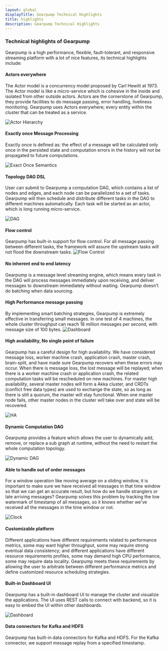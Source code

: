 ```yaml
---
layout: global
displayTitle: Gearpump Technical Highlights
title: highlights
description: Gearpump Technical Highlights
---
```


### Technical highlights of Gearpump


Gearpump is a high performance, flexible, fault-tolerant, and responsive streaming platform with a lot of nice features, its technical highlights include:

#### Actors everywhere

The Actor model is a concurrency model proposed by Carl Hewitt at 1973. The Actor model is like a micro-service which is cohesive in the inside and isolated from other outside actors. Actors are the cornerstone of Gearpump, they provide facilities to do message passing, error handling, liveliness monitoring. Gearpump uses Actors everywhere; every entity within the cluster that can be treated as a service.

![Actor Hierarchy](img/actor_hierarchy.png)

#### Exactly once Message Processing

Exactly once is defined as: the effect of a message will be calculated only once in the persisted state and computation errors in the history will not be propagated to future computations.

![Exact Once Semantics](img/exact.png)

#### Topology DAG DSL

User can submit to Gearpump a computation DAG, which contains a list of nodes and edges, and each node can be parallelized to a set of tasks. Gearpump will then schedule and distribute different tasks in the DAG to different machines automatically. Each task will be started as an actor, which is long running micro-service.

![DAG](img/dag.png)

#### Flow control

Gearpump has built-in support for flow control. For all message passing between different tasks, the framework will assure the upstream tasks will not flood the downstream tasks.
![Flow Control](img/flowcontrol.png)

#### No inherent end to end latency

Gearpump is a message level streaming engine, which means every task in the DAG will process messages immediately upon receiving, and deliver messages to downstream immediately without waiting. Gearpump doesn't do batching when data sourcing.

#### High Performance message passing

By implementing smart batching strategies, Gearpump is extremely effective in transferring small messages. In one test of 4 machines, the whole cluster throughput can reach 18 million messages per second, with message size of 100 bytes.
![Dashboard](img/dashboard.png)

#### High availability, No single point of failure

Gearpump has a careful design for high availability. We have considered message loss, worker machine crash, application crash, master crash, brain-split, and have made sure Gearpump recovers when these errors may occur. When there is message loss, the lost message will be replayed; when there is a worker machine crash or application crash, the related computation tasks will be rescheduled on new machines. For master high availability, several master nodes will form a Akka cluster, and CRDTs (conflict free data types) are used to exchange the state, so as long as there is still a quorum, the master will stay functional. When one master node fails, other master nodes in the cluster will take over and state will be recovered.

![HA](img/ha.png)

#### Dynamic Computation DAG

Gearpump provides a feature which allows the user to dynamically add, remove, or replace a sub graph at runtime, without the need to restart the whole computation topology.

![Dynamic DAG](img/dynamic.png)

#### Able to handle out of order messages

For a window operation like moving average on a sliding window, it is important to make sure we have received all messages in that time window so that we can get an accurate result, but how do we handle stranglers or late arriving messages? Gearpump solves this problem by tracking the low watermark of timestamp of all messages, so it knows whether we've received all the messages in the time window or not.

![Clock](img/clock.png)

#### Customizable platform

Different applications have different requirements related to performance metrics, some may want higher throughput, some may require strong eventual data consistency; and different applications have different resource requirements profiles, some may demand high CPU performance, some may require data locality. Gearpump meets these requirements by allowing the user to arbitrate between different performance metrics and define customized resource scheduling strategies.

#### Built-in Dashboard UI

Gearpump has a built-in dashboard UI to manage the cluster and visualize the applications. The UI uses REST calls to connect with backend, so it is easy to embed the UI within other dashboards.

![Dashboard](img/dashboard.gif)

#### Data connectors for Kafka and HDFS

Gearpump has built-in data connectors for Kafka and HDFS. For the Kafka connector, we support message replay from a specified timestamp.
